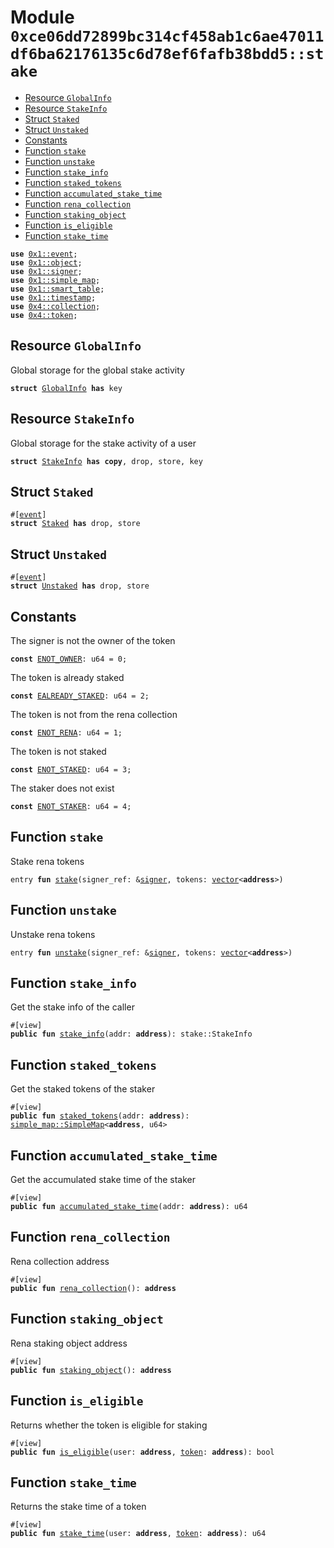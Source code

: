 
<a id="0xce06dd72899bc314cf458ab1c6ae47011df6ba62176135c6d78ef6fafb38bdd5_stake"></a>

# Module `0xce06dd72899bc314cf458ab1c6ae47011df6ba62176135c6d78ef6fafb38bdd5::stake`



-  [Resource `GlobalInfo`](#0xce06dd72899bc314cf458ab1c6ae47011df6ba62176135c6d78ef6fafb38bdd5_stake_GlobalInfo)
-  [Resource `StakeInfo`](#0xce06dd72899bc314cf458ab1c6ae47011df6ba62176135c6d78ef6fafb38bdd5_stake_StakeInfo)
-  [Struct `Staked`](#0xce06dd72899bc314cf458ab1c6ae47011df6ba62176135c6d78ef6fafb38bdd5_stake_Staked)
-  [Struct `Unstaked`](#0xce06dd72899bc314cf458ab1c6ae47011df6ba62176135c6d78ef6fafb38bdd5_stake_Unstaked)
-  [Constants](#@Constants_0)
-  [Function `stake`](#0xce06dd72899bc314cf458ab1c6ae47011df6ba62176135c6d78ef6fafb38bdd5_stake_stake)
-  [Function `unstake`](#0xce06dd72899bc314cf458ab1c6ae47011df6ba62176135c6d78ef6fafb38bdd5_stake_unstake)
-  [Function `stake_info`](#0xce06dd72899bc314cf458ab1c6ae47011df6ba62176135c6d78ef6fafb38bdd5_stake_stake_info)
-  [Function `staked_tokens`](#0xce06dd72899bc314cf458ab1c6ae47011df6ba62176135c6d78ef6fafb38bdd5_stake_staked_tokens)
-  [Function `accumulated_stake_time`](#0xce06dd72899bc314cf458ab1c6ae47011df6ba62176135c6d78ef6fafb38bdd5_stake_accumulated_stake_time)
-  [Function `rena_collection`](#0xce06dd72899bc314cf458ab1c6ae47011df6ba62176135c6d78ef6fafb38bdd5_stake_rena_collection)
-  [Function `staking_object`](#0xce06dd72899bc314cf458ab1c6ae47011df6ba62176135c6d78ef6fafb38bdd5_stake_staking_object)
-  [Function `is_eligible`](#0xce06dd72899bc314cf458ab1c6ae47011df6ba62176135c6d78ef6fafb38bdd5_stake_is_eligible)
-  [Function `stake_time`](#0xce06dd72899bc314cf458ab1c6ae47011df6ba62176135c6d78ef6fafb38bdd5_stake_stake_time)


<pre><code><b>use</b> <a href="">0x1::event</a>;
<b>use</b> <a href="">0x1::object</a>;
<b>use</b> <a href="">0x1::signer</a>;
<b>use</b> <a href="">0x1::simple_map</a>;
<b>use</b> <a href="">0x1::smart_table</a>;
<b>use</b> <a href="">0x1::timestamp</a>;
<b>use</b> <a href="">0x4::collection</a>;
<b>use</b> <a href="">0x4::token</a>;
</code></pre>



<a id="0xce06dd72899bc314cf458ab1c6ae47011df6ba62176135c6d78ef6fafb38bdd5_stake_GlobalInfo"></a>

## Resource `GlobalInfo`

Global storage for the global stake activity


<pre><code><b>struct</b> <a href="stake.md#0xce06dd72899bc314cf458ab1c6ae47011df6ba62176135c6d78ef6fafb38bdd5_stake_GlobalInfo">GlobalInfo</a> <b>has</b> key
</code></pre>



<a id="0xce06dd72899bc314cf458ab1c6ae47011df6ba62176135c6d78ef6fafb38bdd5_stake_StakeInfo"></a>

## Resource `StakeInfo`

Global storage for the stake activity of a user


<pre><code><b>struct</b> <a href="stake.md#0xce06dd72899bc314cf458ab1c6ae47011df6ba62176135c6d78ef6fafb38bdd5_stake_StakeInfo">StakeInfo</a> <b>has</b> <b>copy</b>, drop, store, key
</code></pre>



<a id="0xce06dd72899bc314cf458ab1c6ae47011df6ba62176135c6d78ef6fafb38bdd5_stake_Staked"></a>

## Struct `Staked`



<pre><code>#[<a href="">event</a>]
<b>struct</b> <a href="stake.md#0xce06dd72899bc314cf458ab1c6ae47011df6ba62176135c6d78ef6fafb38bdd5_stake_Staked">Staked</a> <b>has</b> drop, store
</code></pre>



<a id="0xce06dd72899bc314cf458ab1c6ae47011df6ba62176135c6d78ef6fafb38bdd5_stake_Unstaked"></a>

## Struct `Unstaked`



<pre><code>#[<a href="">event</a>]
<b>struct</b> <a href="stake.md#0xce06dd72899bc314cf458ab1c6ae47011df6ba62176135c6d78ef6fafb38bdd5_stake_Unstaked">Unstaked</a> <b>has</b> drop, store
</code></pre>



<a id="@Constants_0"></a>

## Constants


<a id="0xce06dd72899bc314cf458ab1c6ae47011df6ba62176135c6d78ef6fafb38bdd5_stake_ENOT_OWNER"></a>

The signer is not the owner of the token


<pre><code><b>const</b> <a href="stake.md#0xce06dd72899bc314cf458ab1c6ae47011df6ba62176135c6d78ef6fafb38bdd5_stake_ENOT_OWNER">ENOT_OWNER</a>: u64 = 0;
</code></pre>



<a id="0xce06dd72899bc314cf458ab1c6ae47011df6ba62176135c6d78ef6fafb38bdd5_stake_EALREADY_STAKED"></a>

The token is already staked


<pre><code><b>const</b> <a href="stake.md#0xce06dd72899bc314cf458ab1c6ae47011df6ba62176135c6d78ef6fafb38bdd5_stake_EALREADY_STAKED">EALREADY_STAKED</a>: u64 = 2;
</code></pre>



<a id="0xce06dd72899bc314cf458ab1c6ae47011df6ba62176135c6d78ef6fafb38bdd5_stake_ENOT_RENA"></a>

The token is not from the rena collection


<pre><code><b>const</b> <a href="stake.md#0xce06dd72899bc314cf458ab1c6ae47011df6ba62176135c6d78ef6fafb38bdd5_stake_ENOT_RENA">ENOT_RENA</a>: u64 = 1;
</code></pre>



<a id="0xce06dd72899bc314cf458ab1c6ae47011df6ba62176135c6d78ef6fafb38bdd5_stake_ENOT_STAKED"></a>

The token is not staked


<pre><code><b>const</b> <a href="stake.md#0xce06dd72899bc314cf458ab1c6ae47011df6ba62176135c6d78ef6fafb38bdd5_stake_ENOT_STAKED">ENOT_STAKED</a>: u64 = 3;
</code></pre>



<a id="0xce06dd72899bc314cf458ab1c6ae47011df6ba62176135c6d78ef6fafb38bdd5_stake_ENOT_STAKER"></a>

The staker does not exist


<pre><code><b>const</b> <a href="stake.md#0xce06dd72899bc314cf458ab1c6ae47011df6ba62176135c6d78ef6fafb38bdd5_stake_ENOT_STAKER">ENOT_STAKER</a>: u64 = 4;
</code></pre>



<a id="0xce06dd72899bc314cf458ab1c6ae47011df6ba62176135c6d78ef6fafb38bdd5_stake_stake"></a>

## Function `stake`

Stake rena tokens


<pre><code>entry <b>fun</b> <a href="">stake</a>(signer_ref: &<a href="">signer</a>, tokens: <a href="">vector</a>&lt;<b>address</b>&gt;)
</code></pre>



<a id="0xce06dd72899bc314cf458ab1c6ae47011df6ba62176135c6d78ef6fafb38bdd5_stake_unstake"></a>

## Function `unstake`

Unstake rena tokens


<pre><code>entry <b>fun</b> <a href="stake.md#0xce06dd72899bc314cf458ab1c6ae47011df6ba62176135c6d78ef6fafb38bdd5_stake_unstake">unstake</a>(signer_ref: &<a href="">signer</a>, tokens: <a href="">vector</a>&lt;<b>address</b>&gt;)
</code></pre>



<a id="0xce06dd72899bc314cf458ab1c6ae47011df6ba62176135c6d78ef6fafb38bdd5_stake_stake_info"></a>

## Function `stake_info`

Get the stake info of the caller


<pre><code>#[view]
<b>public</b> <b>fun</b> <a href="stake.md#0xce06dd72899bc314cf458ab1c6ae47011df6ba62176135c6d78ef6fafb38bdd5_stake_stake_info">stake_info</a>(addr: <b>address</b>): stake::StakeInfo
</code></pre>



<a id="0xce06dd72899bc314cf458ab1c6ae47011df6ba62176135c6d78ef6fafb38bdd5_stake_staked_tokens"></a>

## Function `staked_tokens`

Get the staked tokens of the staker


<pre><code>#[view]
<b>public</b> <b>fun</b> <a href="stake.md#0xce06dd72899bc314cf458ab1c6ae47011df6ba62176135c6d78ef6fafb38bdd5_stake_staked_tokens">staked_tokens</a>(addr: <b>address</b>): <a href="_SimpleMap">simple_map::SimpleMap</a>&lt;<b>address</b>, u64&gt;
</code></pre>



<a id="0xce06dd72899bc314cf458ab1c6ae47011df6ba62176135c6d78ef6fafb38bdd5_stake_accumulated_stake_time"></a>

## Function `accumulated_stake_time`

Get the accumulated stake time of the staker


<pre><code>#[view]
<b>public</b> <b>fun</b> <a href="stake.md#0xce06dd72899bc314cf458ab1c6ae47011df6ba62176135c6d78ef6fafb38bdd5_stake_accumulated_stake_time">accumulated_stake_time</a>(addr: <b>address</b>): u64
</code></pre>



<a id="0xce06dd72899bc314cf458ab1c6ae47011df6ba62176135c6d78ef6fafb38bdd5_stake_rena_collection"></a>

## Function `rena_collection`

Rena collection address


<pre><code>#[view]
<b>public</b> <b>fun</b> <a href="stake.md#0xce06dd72899bc314cf458ab1c6ae47011df6ba62176135c6d78ef6fafb38bdd5_stake_rena_collection">rena_collection</a>(): <b>address</b>
</code></pre>



<a id="0xce06dd72899bc314cf458ab1c6ae47011df6ba62176135c6d78ef6fafb38bdd5_stake_staking_object"></a>

## Function `staking_object`

Rena staking object address


<pre><code>#[view]
<b>public</b> <b>fun</b> <a href="stake.md#0xce06dd72899bc314cf458ab1c6ae47011df6ba62176135c6d78ef6fafb38bdd5_stake_staking_object">staking_object</a>(): <b>address</b>
</code></pre>



<a id="0xce06dd72899bc314cf458ab1c6ae47011df6ba62176135c6d78ef6fafb38bdd5_stake_is_eligible"></a>

## Function `is_eligible`

Returns whether the token is eligible for staking


<pre><code>#[view]
<b>public</b> <b>fun</b> <a href="stake.md#0xce06dd72899bc314cf458ab1c6ae47011df6ba62176135c6d78ef6fafb38bdd5_stake_is_eligible">is_eligible</a>(user: <b>address</b>, <a href="">token</a>: <b>address</b>): bool
</code></pre>



<a id="0xce06dd72899bc314cf458ab1c6ae47011df6ba62176135c6d78ef6fafb38bdd5_stake_stake_time"></a>

## Function `stake_time`

Returns the stake time of a token


<pre><code>#[view]
<b>public</b> <b>fun</b> <a href="stake.md#0xce06dd72899bc314cf458ab1c6ae47011df6ba62176135c6d78ef6fafb38bdd5_stake_stake_time">stake_time</a>(user: <b>address</b>, <a href="">token</a>: <b>address</b>): u64
</code></pre>

